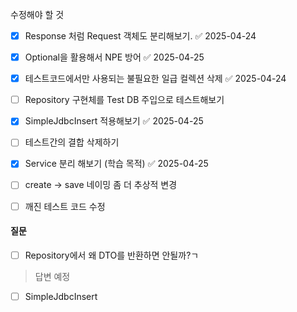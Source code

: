 수정해야 할 것
- [x] Response 처럼 Request 객체도 분리해보기.  ✅ 2025-04-24
- [x] Optional을 활용해서 NPE 방어 ✅ 2025-04-25
- [x] 테스트코드에서만 사용되는 불필요한 일급 컬렉션 삭제 ✅ 2025-04-24
- [ ] Repository 구현체를 Test DB 주입으로 테스트해보기
- [x] SimpleJdbcInsert 적용해보기 ✅ 2025-04-25
- [ ] 테스트간의 결합 삭제하기
- [x] Service 분리 해보기 (학습 목적) ✅ 2025-04-25
- [ ] create -> save 네이밍 좀 더 추상적 변경
- [ ] 깨진 테스트 코드 수정




#### 질문
- [ ] Repository에서 왜 DTO를 반환하면 안될까?ㄱ
> 답변 예정

- [ ] SimpleJdbcInsert 
